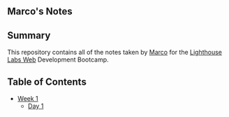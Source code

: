 ## Marco's Notes

## Summary 

This repository contains all of the notes taken by [Marco](https://github.com/Pulse6) for the [Lighthouse Labs Web](https://www.lighthouselabs.ca/) Development Bootcamp.

## Table of Contents

* [Week 1](/Week_1)
  * [Day 1](/Week_1/Day_1)